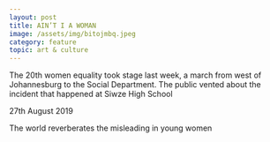 ```yaml
---
layout: post
title: AIN’T I A WOMAN
image: /assets/img/bitojmbq.jpeg
category: feature
topic: art & culture
---
```


The 20th women equality took stage last week, a march from west of Johannesburg to the Social Department. The public vented about the incident that happened at Siwze High School 

27th August 2019 

The world reverberates the misleading in young women 
